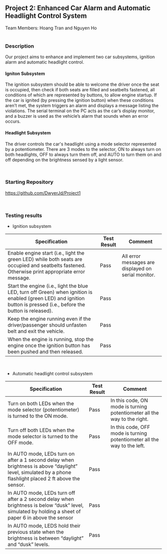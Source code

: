 ## Project 2: Enhanced Car Alarm and Automatic Headlight Control System
Team Members: Hoang Tran and Nguyen Ho
<br/>
<br/>

### Description
Our project aims to enhance and implement two car subsystems, ignition alarm and automatic headlight control.

#### Igniton Subsystem
The ignition subsystem should be able to welcome the driver once the seat is occupied, then check if both seats are filled and seatbelts fastened, all conditions of which are represented by buttons, to allow engine startup. If the car is ignited (by pressing the ignition button) when these conditions aren’t met, the system triggers an alarm and displays a message listing the violations. The serial terminal on the PC acts as the car’s display monitor,  and a buzzer is used as the vehicle’s alarm that sounds when an error occurs. 


#### Headlight Subsystem
The driver controls the car's headlight using a mode selector represented by a potentiometer. There are 3 modes to the selector, ON to always turn on both headlights, OFF to always turn them off, and AUTO to turn them on and off depending on the brightness sensed by a light sensor. 

<br/>

### Starting Repository
https://github.com/DwyerJd/Project1

<br/>

### Testing results
- Ignition subsystem

| Specification | Test Result | Comment |
|----------|----------|----------|
| Enable engine start (i.e., light the green LED) while both seats are occupied and seatbelts fastened. Otherwise print appropriate error message.    | Pass   | All error messages are displayed on serial monitor. | | | 
| Start the engine (i.e., light the blue LED, turn off Green) when ignition is enabled (green LED) and ignition button is pressed  (i.e., before the button is released).   | Pass   | | |
| Keep the engine running even if the driver/passenger should unfasten belt and exit the vehicle.| Pass | | |
| When the engine is running, stop the engine once the ignition button has been pushed and then released. | Pass | | |

<br/>

- Automatic headlight control subsystem

| Specification | Test Result | Comment |
|----------|----------|----------|
| Turn on both LEDs when the mode selector (potentiometer) is turned to the ON mode. | Pass | In this code, ON mode is turning potentiometer all the way to the right.| | 
| Turn off both LEDs when the mode selector is turned to the OFF mode. | Pass | In this code, OFF mode is turning potentiometer all the way to the left.| | 
| In AUTO mode, LEDs turn on after a 1 second delay when brightness is above “daylight” level, simulated by a phone flashlight placed 2 ft above the sensor. | Pass| | |
| In AUTO mode, LEDs turn off after a 2 second delay when brightness is below “dusk” level, simulated by holding a sheet of paper 6 in above the sensor | Pass | | |
| In AUTO mode, LEDS hold their previous state when the brightness is between “daylight” and “dusk” levels. | Pass | | |


